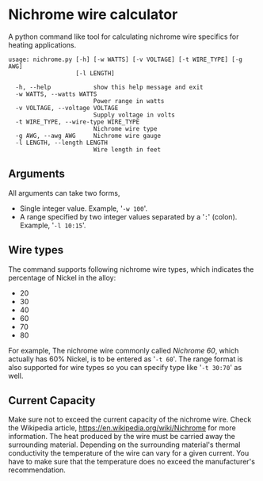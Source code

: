 # Nichrome wire calculator
A python command like tool for calculating nichrome wire specifics for heating applications.

```
usage: nichrome.py [-h] [-w WATTS] [-v VOLTAGE] [-t WIRE_TYPE] [-g AWG]
                   [-l LENGTH]

  -h, --help            show this help message and exit
  -w WATTS, --watts WATTS
                        Power range in watts
  -v VOLTAGE, --voltage VOLTAGE
                        Supply voltage in volts
  -t WIRE_TYPE, --wire-type WIRE_TYPE
                        Nichrome wire type
  -g AWG, --awg AWG     Nichrome wire gauge
  -l LENGTH, --length LENGTH
                        Wire length in feet
```

## Arguments
All arguments can take two forms,
* Single integer value. Example, '``-w 100``'.
* A range specified by two integer values separated by a '``:``' (colon).
Example, '``-l 10:15``'.  

## Wire types
The command supports following nichrome wire types, which indicates the percentage of Nickel in the alloy:
* 20 
* 30
* 40
* 60
* 70
* 80

For example, The nichrome wire commonly called *Nichrome 60*, which actually has 60% Nickel, is to be entered as '``-t 60``'. The range format is also 
supported for wire types so you can specify type like '``-t 30:70``' as well.

## Current Capacity
Make sure not to exceed the current capacity of the nichrome wire. Check the
Wikipedia article, <https://en.wikipedia.org/wiki/Nichrome> for more information. The heat produced by the wire must be carried away
the surrounding material. Depending on the surrounding material's thermal conductivity the temperature of the wire can vary for a given current.
You have to make sure that the temperature does no exceed the manufacturer's
recommendation.
